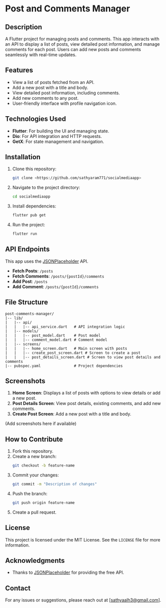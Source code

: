 # Post and Comments Manager

## Description
A Flutter project for managing posts and comments. This app interacts with an API to display a list of posts, view detailed post information, and manage comments for each post. Users can add new posts and comments seamlessly with real-time updates.

## Features
- View a list of posts fetched from an API.
- Add a new post with a title and body.
- View detailed post information, including comments.
- Add new comments to any post.
- User-friendly interface with profile navigation icon.

## Technologies Used
- **Flutter**: For building the UI and managing state.
- **Dio**: For API integration and HTTP requests.
- **GetX**: For state management and navigation.

## Installation
1. Clone this repository:
   ```bash
   git clone <https://github.com/sathyaram771/socialmediaapp>
   ```
2. Navigate to the project directory:
   ```bash
   cd socialmediaapp
   ```
3. Install dependencies:
   ```bash
   flutter pub get
   ```
4. Run the project:
   ```bash
   flutter run
   ```

## API Endpoints
This app uses the [JSONPlaceholder](https://jsonplaceholder.typicode.com/) API.
- **Fetch Posts**: `/posts`
- **Fetch Comments**: `/posts/{postId}/comments`
- **Add Post**: `/posts`
- **Add Comment**: `/posts/{postId}/comments`

## File Structure
```
post-comments-manager/
|-- lib/
|   |-- api/
|   |   |-- api_service.dart   # API integration logic
|   |-- models/
|   |   |-- post_model.dart    # Post model
|   |   |-- comment_model.dart # Comment model
|   |-- screens/
|   |   |-- home_screen.dart   # Main screen with posts
|   |   |-- create_post_screen.dart # Screen to create a post
|   |   |-- post_details_screen.dart # Screen to view post details and comments
|-- pubspec.yaml               # Project dependencies
```

## Screenshots

1. **Home Screen**: Displays a list of posts with options to view details or add a new post.
2. **Post Details Screen**: View post details, existing comments, and add new comments.
3. **Create Post Screen**: Add a new post with a title and body.

(Add screenshots here if available)

## How to Contribute
1. Fork this repository.
2. Create a new branch:
   ```bash
   git checkout -b feature-name
   ```
3. Commit your changes:
   ```bash
   git commit -m "Description of changes"
   ```
4. Push the branch:
   ```bash
   git push origin feature-name
   ```
5. Create a pull request.

## License
This project is licensed under the MIT License. See the `LICENSE` file for more information.

## Acknowledgments
- Thanks to [JSONPlaceholder](https://jsonplaceholder.typicode.com/) for providing the free API.

## Contact
For any issues or suggestions, please reach out at [sathyaalh3@gmail.com].
